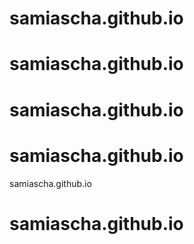 # samiascha.github.io
# samiascha.github.io
# samiascha.github.io
# samiascha.github.io
samiascha.github.io
# samiascha.github.io
